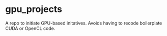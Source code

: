 # gpu_projects

A repo to initiate GPU-based initatives.  Avoids having to recode boilerplate CUDA or OpenCL code.
